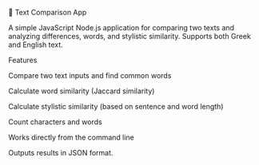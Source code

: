 📝 Text Comparison App

A simple JavaScript Node.js application for comparing two texts and analyzing differences, words, and stylistic similarity. Supports both Greek and English text.

Features

Compare two text inputs and find common words

Calculate word similarity (Jaccard similarity)

Calculate stylistic similarity (based on sentence and word length)

Count characters and words

Works directly from the command line

Outputs results in JSON format.
